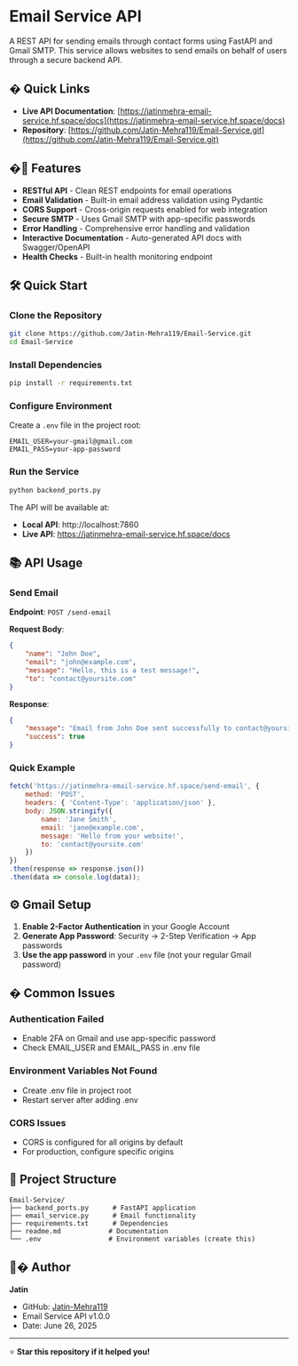 # Email Service API

A REST API for sending emails through contact forms using FastAPI and Gmail SMTP. This service allows websites to send emails on behalf of users through a secure backend API.

## � Quick Links

- **Live API Documentation**: [https://jatinmehra-email-service.hf.space/docs](https://jatinmehra-email-service.hf.space/docs)
- **Repository**: [https://github.com/Jatin-Mehra119/Email-Service.git](https://github.com/Jatin-Mehra119/Email-Service.git)

## �🚀 Features

- **RESTful API** - Clean REST endpoints for email operations
- **Email Validation** - Built-in email address validation using Pydantic
- **CORS Support** - Cross-origin requests enabled for web integration
- **Secure SMTP** - Uses Gmail SMTP with app-specific passwords
- **Error Handling** - Comprehensive error handling and validation
- **Interactive Documentation** - Auto-generated API docs with Swagger/OpenAPI
- **Health Checks** - Built-in health monitoring endpoint

## 🛠️ Quick Start

### Clone the Repository

```bash
git clone https://github.com/Jatin-Mehra119/Email-Service.git
cd Email-Service
```

### Install Dependencies

```bash
pip install -r requirements.txt
```

### Configure Environment

Create a `.env` file in the project root:

```env
EMAIL_USER=your-gmail@gmail.com
EMAIL_PASS=your-app-password
```

### Run the Service

```bash
python backend_ports.py
```

The API will be available at:
- **Local API**: http://localhost:7860
- **Live API**: https://jatinmehra-email-service.hf.space/docs

## 📚 API Usage

### Send Email

**Endpoint**: `POST /send-email`

**Request Body**:
```json
{
    "name": "John Doe",
    "email": "john@example.com", 
    "message": "Hello, this is a test message!",
    "to": "contact@yoursite.com"
}
```

**Response**:
```json
{
    "message": "Email from John Doe sent successfully to contact@yoursite.com!",
    "success": true
}
```

### Quick Example

```javascript
fetch('https://jatinmehra-email-service.hf.space/send-email', {
    method: 'POST',
    headers: { 'Content-Type': 'application/json' },
    body: JSON.stringify({
        name: 'Jane Smith',
        email: 'jane@example.com',
        message: 'Hello from your website!',
        to: 'contact@yoursite.com'
    })
})
.then(response => response.json())
.then(data => console.log(data));
```

## ⚙️ Gmail Setup

1. **Enable 2-Factor Authentication** in your Google Account
2. **Generate App Password**: Security → 2-Step Verification → App passwords
3. **Use the app password** in your `.env` file (not your regular Gmail password)

## � Common Issues

### Authentication Failed
- Enable 2FA on Gmail and use app-specific password
- Check EMAIL_USER and EMAIL_PASS in .env file

### Environment Variables Not Found
- Create .env file in project root
- Restart server after adding .env

### CORS Issues
- CORS is configured for all origins by default
- For production, configure specific origins

## 📁 Project Structure

```
Email-Service/
├── backend_ports.py      # FastAPI application
├── email_service.py      # Email functionality
├── requirements.txt      # Dependencies
├── readme.md            # Documentation
└── .env                 # Environment variables (create this)
```

## 👨‍� Author

**Jatin**
- GitHub: [Jatin-Mehra119](https://github.com/Jatin-Mehra119)
- Email Service API v1.0.0
- Date: June 26, 2025

---

⭐ **Star this repository if it helped you!**